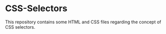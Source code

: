 # CSS-Selectors
This repository contains some HTML and CSS files regarding the concept of CSS selectors.
